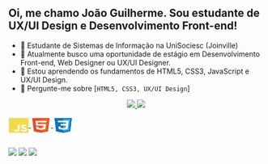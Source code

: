 ## Oi, me chamo João Guilherme. Sou estudante de UX/UI Design e Desenvolvimento Front-end!

- 🔭 Estudante de Sistemas de Informação na UniSociesc (Joinville)
- 🔭 Atualmente busco uma oportunidade de estágio em Desenvolvimento Front-end, Web Designer ou UX/UI Designer.
- 🌱 Estou aprendendo os fundamentos de HTML5, CSS3, JavaScript e UX/UI Design.
- 💬 Pergunte-me sobre [```HTML5, CSS3, UX/UI Design```]

<div align="center">
  <a href="https://github.com/JSaporski">
  <img height="180em" src="https://github-readme-stats.vercel.app/api?username=JSaporski&show_icons=true&theme=dracula&include_all_commits=true&count_private=true"/>
  <img height="180em" src="https://github-readme-stats.vercel.app/api/top-langs/?username=JSaporski&layout=compact&langs_count=7&theme=dracula"/>
</div>
<div style="display: inline_block"><br>
  <img align="center" alt="Js" height="30" width="40" src="https://raw.githubusercontent.com/devicons/devicon/master/icons/javascript/javascript-plain.svg">
  <img align="center" alt="HTML" height="30" width="40" src="https://raw.githubusercontent.com/devicons/devicon/master/icons/html5/html5-original.svg">
  <img align="center" alt="CSS" height="30" width="40" src="https://raw.githubusercontent.com/devicons/devicon/master/icons/css3/css3-original.svg">
</div>
  
  ##
 
<div> 
  <a href="https://instagram.com/jg.saporski" target="_blank"><img src="https://img.shields.io/badge/-Instagram-%23E4405F?style=for-the-badge&logo=instagram&logoColor=white" target="_blank"></a>
  <a href = "mailto:joaoguilherme2411@gmail.com"><img src="https://img.shields.io/badge/-Gmail-%23333?style=for-the-badge&logo=gmail&logoColor=white" target="_blank"></a>
  <a href="https://www.linkedin.com/in/joao-saporski/" target="_blank"><img src="https://img.shields.io/badge/-LinkedIn-%230077B5?style=for-the-badge&logo=linkedin&logoColor=white" target="_blank"></a> 
</div>
